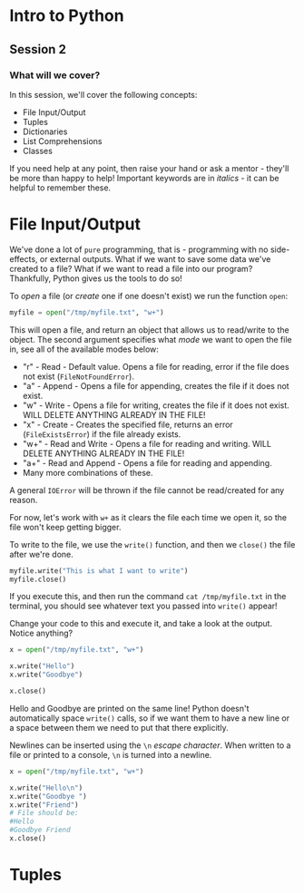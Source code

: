 # Intro to Python
## Session 2

### What will we cover?
In this session, we'll cover the following concepts:

- File Input/Output
- Tuples
- Dictionaries
- List Comprehensions
- Classes

If you need help at any point, then raise your hand or ask a mentor - they'll be more than happy to help!
Important keywords are in _italics_ - it can be helpful to remember these.

# File Input/Output

We've done a lot of `pure` programming, that is - programming with no side-effects, or external outputs. What if we want to save some data we've created to a file? What if we want to read a file into our program? Thankfully, Python gives us the tools to do so!

To *open* a file (or *create* one if one doesn't exist) we run the function `open`:

```python
myfile = open("/tmp/myfile.txt", "w+")
```

This will open a file, and return an object that allows us to read/write to the object. The second argument specifies what *mode* we want to open the file in, see all of the available modes below:

- "r" - Read - Default value. Opens a file for reading, error if the file does not exist (`FileNotFoundError`).
- "a" - Append - Opens a file for appending, creates the file if it does not exist.
- "w" - Write - Opens a file for writing, creates the file if it does not exist. WILL DELETE ANYTHING ALREADY IN THE FILE!
- "x" - Create - Creates the specified file, returns an error (`FileExistsError`) if the file already exists.
- "w+" - Read and Write - Opens a file for reading and writing. WILL DELETE ANYTHING ALREADY IN THE FILE!
- "a+" - Read and Append - Opens a file for reading and appending.
- Many more combinations of these.

A general `IOError` will be thrown if the file cannot be read/created for any reason.

For now, let's work with `w+` as it clears the file each time we open it, so the file won't keep getting bigger.

To write to the file, we use the `write()` function, and then we `close()` the file after we're done.

```python
myfile.write("This is what I want to write")
myfile.close()
```

If you execute this, and then run the command `cat /tmp/myfile.txt` in the terminal, you should see whatever text you passed into `write()` appear!

Change your code to this and execute it, and take a look at the output. Notice anything?
```python
x = open("/tmp/myfile.txt", "w+")

x.write("Hello")
x.write("Goodbye")

x.close()
```

Hello and Goodbye are printed on the same line! Python doesn't automatically space `write()` calls, so if we want them to have a new line or a space between them we need to put that there explicitly. 

Newlines can be inserted using the `\n` *escape character*. When written to a file or printed to a console, `\n` is turned into a newline.

```python
x = open("/tmp/myfile.txt", "w+")

x.write("Hello\n")
x.write("Goodbye ")
x.write("Friend")
# File should be:
#Hello
#Goodbye Friend
x.close()
```

# Tuples
